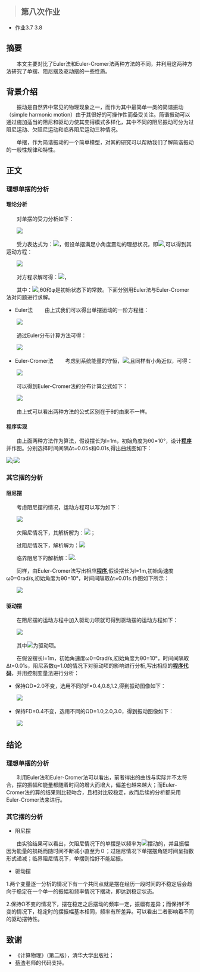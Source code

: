 >## 第八次作业
- 作业3.7 3.8

## 摘要  
　　本文主要对比了Euler法和Euler-Cromer法两种方法的不同，并利用这两种方法研究了单摆、阻尼摆及驱动摆的一些性质。  
  
## 背景介绍  
　　振动是自然界中常见的物理现象之一，而作为其中最简单一类的简谐振动（simple harmonic motion）由于其很好的可操作性而备受关注。简谐振动可以通过施加适当的阻尼和驱动力使其变得模式多样化，其中不同的阻尼振动可分为过阻尼运动、欠阻尼运动和临界阻尼运动三种情况。

　　单摆，作为简谐振动的一个简单模型，对其的研究可以帮助我们了解简谐振动的一般性规律和特性。  
  
## 正文  
### 理想单摆的分析
#### 理论分析

　　对单摆的受力分析如下：

　　![](https://raw.githubusercontent.com/XiaobudianChen/computationalphysics_N2013301020075/master/chapter3/exercise_8/单摆受力分析图.png)

　　受力表达式为：![](https://raw.githubusercontent.com/XiaobudianChen/computationalphysics_N2013301020075/master/chapter3/exercise_8/公式1.png)，假设单摆满足小角度震动的理想状况，即![](https://raw.githubusercontent.com/XiaobudianChen/computationalphysics_N2013301020075/master/chapter3/exercise_8/公式2.png),可以得到其运动方程：

　　![](https://raw.githubusercontent.com/XiaobudianChen/computationalphysics_N2013301020075/master/chapter3/exercise_8/公式3.png)

　　对方程求解可得：![](https://raw.githubusercontent.com/XiaobudianChen/computationalphysics_N2013301020075/master/chapter3/exercise_8/公式4.png)，

　　其中：![](https://raw.githubusercontent.com/XiaobudianChen/computationalphysics_N2013301020075/master/chapter3/exercise_8/公式5.png),θ0和φ是初始状态下的常数。下面分别用Euler法与Euler-Cromer法对问题进行求解。

- Euler法
　　由上式我们可以得出单摆运动的一阶方程组：

　　![](https://raw.githubusercontent.com/XiaobudianChen/computationalphysics_N2013301020075/master/chapter3/exercise_8/公式6.png)

　　通过Euler分布计算方法可得：

　　![](https://raw.githubusercontent.com/XiaobudianChen/computationalphysics_N2013301020075/master/chapter3/exercise_8/公式7.png)

- Euler-Cromer法
　　考虑到系统能量的守恒，![](https://raw.githubusercontent.com/XiaobudianChen/computationalphysics_N2013301020075/master/chapter3/exercise_8/公式8.png),且同样有小角近似，可得：

　　![](https://github.com/XiaobudianChen/computationalphysics_N2013301020075/blob/master/chapter3/exercise_8/公式9.png)

　　可以得到Euler-Cromer法的分布计算公式如下：

　　![](https://github.com/XiaobudianChen/computationalphysics_N2013301020075/blob/master/chapter3/exercise_8/公式10.png)

　　由上式可以看出两种方法的公式区别在于θ的由来不一样。

#### 程序实现

　　由上面两种方法作为算法，假设摆长为l=1m，初始角度为θ0=10°，设计[**程序**](https://raw.githubusercontent.com/XiaobudianChen/computationalphysics_N2013301020075/master/chapter3/exercise_8/8.1.py)并作图。分别选择时间间隔Δt=0.05s和0.01s,得出曲线图如下：

![](https://raw.githubusercontent.com/XiaobudianChen/computationalphysics_N2013301020075/master/chapter3/exercise_8/figure_8.1.png);![](https://raw.githubusercontent.com/XiaobudianChen/computationalphysics_N2013301020075/master/chapter3/exercise_8/figure_8.2.png)

### 其它摆的分析
#### 阻尼摆

　　考虑阻尼摆的情况，运动方程可以写为如下：

　　![](https://raw.githubusercontent.com/XiaobudianChen/computationalphysics_N2013301020075/master/chapter3/exercise_8/公式11.png)

　　欠阻尼情况下，其解析解为：![](https://raw.githubusercontent.com/XiaobudianChen/computationalphysics_N2013301020075/master/chapter3/exercise_8/公式12.png)；

　　过阻尼情况下，解析解为：![](https://raw.githubusercontent.com/XiaobudianChen/computationalphysics_N2013301020075/master/chapter3/exercise_8/公式13.png)

　　临界阻尼下的解析解：![](https://raw.githubusercontent.com/XiaobudianChen/computationalphysics_N2013301020075/master/chapter3/exercise_8/公式14.png).

　　同样，由Euler-Cromer法写出相应[**程序**](https://raw.githubusercontent.com/XiaobudianChen/computationalphysics_N2013301020075/master/chapter3/exercise_8/8.2.py),假设摆长为l=1m,初始角速度ω0=0rad/s,初始角度为θ0=10°，时间间隔取Δt=0.01s.作图如下所示：

　　![](https://raw.githubusercontent.com/XiaobudianChen/computationalphysics_N2013301020075/master/chapter3/exercise_8/figure_8.3.png)

#### 驱动摆

　　在阻尼摆的运动方程中加入驱动力项就可得到驱动摆的运动方程如下：

　　![](https://raw.githubusercontent.com/XiaobudianChen/computationalphysics_N2013301020075/master/chapter3/exercise_8/公式16.png)

　　其中![](https://raw.githubusercontent.com/XiaobudianChen/computationalphysics_N2013301020075/master/chapter3/exercise_8/公式17.png)为驱动项。

　　在假设摆长l=1m，初始角速度ω0=0rad/s,初始角度为θ0=10°，时间间隔取Δt=0.01s，阻尼系数q=1.0的情况下对驱动项的影响进行分析,写出相应的[**程序代码**](https://raw.githubusercontent.com/XiaobudianChen/computationalphysics_N2013301020075/master/chapter3/exercise_8/8.3.py)，并用控制变量法进行分析：
- 保持ΩD=2.0不变，选用不同的F=0.4,0.8,1.2,得到振动图像如下：

　　![](https://raw.githubusercontent.com/XiaobudianChen/computationalphysics_N2013301020075/master/chapter3/exercise_8/figure_8.4.png)

- 保持FD=0.4不变，选用不同的ΩD=1.0,2.0,3.0，得到振动图像如下：

　　![](https://raw.githubusercontent.com/XiaobudianChen/computationalphysics_N2013301020075/master/chapter3/exercise_8/figure_8.5.png)  
  
## 结论
### 理想单摆的分析
　　利用Euler法和Euler-Cromer法可以看出，前者得出的曲线与实际并不太符合，摆的振幅和能量都随着时间的增大而增大，偏差也越来越大；而Euler-Cromer法的算的结果则比较吻合，且相对比较稳定，故而后续的分析都采用Euler-Cromer法来进行。

### 其它摆的分析
- 阻尼摆

　　由实验结果可以看出，欠阻尼情况下的单摆是以频率为![](https://raw.githubusercontent.com/XiaobudianChen/computationalphysics_N2013301020075/master/chapter3/exercise_8/公式15.png)摆动的，并且振幅因为能量的损耗而随时间不断减小直至为０；过阻尼情况下单摆摆角随时间呈指数形式递减；临界阻尼情况下，单摆则恰好不能起振。

- 驱动摆

1.两个变量逐一分析的情况下有一个共同点就是摆在经历一段时间的不稳定后会趋向于稳定在一个单一的振幅和频率情况下摆动，即达到稳定状态。

2.保持Ω不变的情况下，摆在稳定之后摆动的频率一定，振幅有差异；而保持F不变的情况下，稳定时的摆振幅基本相同，频率有所差异。可以看出二者影响着不同的驱动摆特性。
  
## 致谢
- 《计算物理》（第二版），清华大学出版社；
- [蔡浩](https://github.com/caihao/computational_physics_whu/tree/master/chapter2)老师的代码支持。
